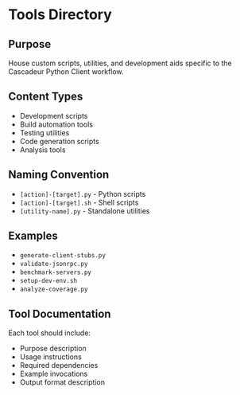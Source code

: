 # Tools Directory

## Purpose
House custom scripts, utilities, and development aids specific to the Cascadeur Python Client workflow.

## Content Types
- Development scripts
- Build automation tools
- Testing utilities
- Code generation scripts
- Analysis tools

## Naming Convention
- `[action]-[target].py` - Python scripts
- `[action]-[target].sh` - Shell scripts
- `[utility-name].py` - Standalone utilities

## Examples
- `generate-client-stubs.py`
- `validate-jsonrpc.py`
- `benchmark-servers.py`
- `setup-dev-env.sh`
- `analyze-coverage.py`

## Tool Documentation
Each tool should include:
- Purpose description
- Usage instructions
- Required dependencies
- Example invocations
- Output format description